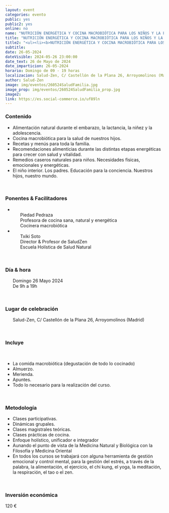 ```yaml
---
layout: event
categories: evento
public: yes
public2: yes
online: no
name: "NUTRICIÓN ENERGÉTICA Y COCINA MACROBIÓTICA PARA LOS NIÑOS Y LA FAMILIA"
title: "NUTRICIÓN ENERGÉTICA Y COCINA MACROBIÓTICA PARA LOS NIÑOS Y LA FAMILIA"
title2: "<ul><li><b>NUTRICIÓN ENERGÉTICA Y COCINA MACROBIÓTICA PARA LOS NIÑOS Y LA FAMILIA</b></li></ul>"
subtitle:
date: 26-05-2024
dateVisible: 2024-05-26 23:00:00
date_text: 26 de Mayo de 2024
date_imparticion: 26-05-2024
horario: Domingo de 09 - 19 horas
localizacion: Salud-Zen, C/ Castellón de la Plana 26, Arroyomolinos (Madrid)
author: Salud-Zen
image: img/eventos/260524SaludFamilia.jpg
image_prop: img/eventos/260524SaludFamilia_prop.jpg
image2:
link: https://es.social-commerce.io/uf89ln
---
```

<h3>Contenido </h3>
<ul>
  <li>Alimentación natural durante el embarazo, la lactancia, la niñez y la adolescencia.</li>
  <li>Cocina macrobiótica para la salud de nuestros hijos.</li>
  <li>Recetas y menús para toda la familia.</li>
  <li>Recomendaciones alimenticias durante las distintas etapas energéticas para crecer con salud y vitalidad.</li>
  <li>Remedios caseros naturales para niños. Necesidades físicas, emocionales y energéticas.</li>
  <li>El niño interior. Los padres. Educación para la conciencia. Nuestros hijos, nuestro mundo.</li>
</ul>
<br>
<h3>Ponentes & Facilitadores </h3>
<ul>
  <li><ul style="list-style: none;">
      <li>Piedad Pedraza</li>
  <li>Profesora de cocina sana, natural y energética</li>
  <li>Cocinera macrobiótica</li>
  </ul></li>

  <li><ul style="list-style: none;">
      <li>Txiki Soto  </li>
      <li>Director & Profesor de SaludZen</li>
      <li>Escuela Holística de Salud Natural</li>
  </ul></li>
</ul>


<br>
<h3>Día & hora</h3>
<ul style="list-style: none;">
    <li>Domingo 26 Mayo 2024
    </li>
    <li>De 9h a 19h</li>

</ul>


<br>
<h3>Lugar de celebración </h3>  
<ul style="list-style: none;">
    <li><i class="fa fa-map-marker"></i> Salud-Zen, C/ Castellón de la Plana 26, Arroyomolinos (Madrid)
    </li>

</ul>

<br>

<h3>Incluye </h3>
<br>
<ul >
  <li> La comida macrobiótica (degustación de todo lo cocinado)</li>  
  <li> Almuerzo.</li>  
  <li> Merienda.</li>  
  <li> Apuntes.</li>  
  <li> Todo lo necesario para la realización del curso.  </li>
</ul>
<br>
<h3> Metodología </h3>

<ul >
  <li>Clases participativas.</li>
  <li>Dinámicas grupales.</li>
  <li>Clases magistrales teóricas.</li>
  <li>Clases prácticas de cocina.</li>
  <li>Enfoque holístico, unificador e integrador</li>
  <li>Aunando el punto de vista de la Medicina Natural y Biológica con la Filosofía y Medicina Oriental</li>
  <li>En todos los cursos se trabajará con alguna herramienta de gestión emocional y control mental, para la gestión del estrés, a través de la palabra, la alimentación, el ejercicio, el chi kung, el yoga, la meditación, la respiración, el tao o el zen.</li>
</ul>
<br>
<h3>Inversión económica</h3>
<p>  
<span>
120 €
</span>
</p>
